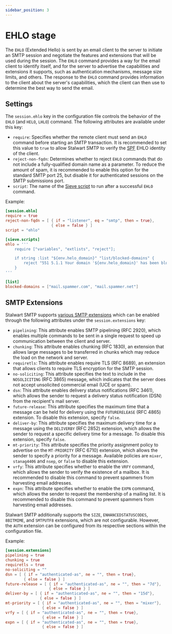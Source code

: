 ```yaml
---
sidebar_position: 3
---
```


# EHLO stage

The `EHLO` (Extended Hello) is sent by an email client to the server to initiate an SMTP session and negotiate the features and extensions that will be used during the session. The `EHLO` command provides a way for the email client to identify itself, and for the server to advertise the capabilities and extensions it supports, such as authentication mechanisms, message size limits, and others. The response to the `EHLO` command provides information to the client about the server's capabilities, which the client can then use to determine the best way to send the email.

## Settings

The `session.ehlo` key in the configuration file controls the behavior of the `EHLO` (and `HELO`, `LHLO`) command. The following attributes are available under this key:

- `require`: Specifies whether the remote client must send an `EHLO` command before starting an SMTP transaction. It is recommended to set this value to `true` to allow Stalwart SMTP to verify the [SPF](/docs/smtp/authentication/spf) EHLO identity of the client.
- `reject-non-fqdn`: Determines whether to reject `EHLO` commands that do not include a fully-qualified domain name as a parameter. To reduce the amount of spam, it is recommended to enable this option for the standard SMTP port 25, but disable it for authenticated sessions on the SMTP submissions port.
- `script`: The name of the [Sieve script](/docs/smtp/filter/sieve) to run after a successful `EHLO` command.

Example:

```toml
[session.ehlo]
require = true
reject-non-fqdn = [ { if = "listener", eq = "smtp", then = true},
                    { else = false } ]
script = "ehlo"

[sieve.scripts]
ehlo = '''
    require ["variables", "extlists", "reject"];

    if string :list "${env.helo_domain}" "list/blocked-domains" {
        reject "551 5.1.1 Your domain '${env.helo_domain}' has been blocklisted.";
    }
'''

[list]
blocked-domains = ["mail.spammer.com", "mail.spammer.net"]
```

## SMTP Extensions

Stalwart SMTP supports [various SMTP extensions](/docs/development/rfcs#smtp-and-extensions) which can be enabled through the following attributes under the `session.extensions` key:

- `pipelining`: This attribute enables SMTP pipelining (RFC 2920), which enables multiple commands to be sent in a single request to speed up communication between the client and server.
- `chunking`: This attribute enables chunking (RFC 1830), an extension that allows large messages to be transferred in chunks which may reduce the load on the network and server.
- `requiretls`: This attribute enables require TLS (RFC 8689), an extension that allows clients to require TLS encryption for the SMTP session.
- `no-soliciting`: This attribute specifies the text to include in the `NOSOLICITING` (RFC 3865) message, which indicates that the server does not accept unsolicited commercial email (UCE or spam).
- `dsn`: This attribute enables delivery status notifications (RFC 3461), which allows the sender to request a delivery status notification (DSN) from the recipient's mail server.
- `future-release`: This attribute specifies the maximum time that a message can be held for delivery using the `FUTURERELEASE` (RFC 4865) extension. To disable this extension, specify `false`.
- `deliver-by`: This attribute specifies the maximum delivery time for a message using the `DELIVERBY` (RFC 2852) extension, which allows the sender to request a specific delivery time for a message. To disable this extension, specify `false`.
- `mt-priority`: This attribute specifies the priority assignment policy to advertise on the `MT-PRIORITY` (RFC 6710) extension, which allows the sender to specify a priority for a message. Available policies are `mixer`, `stanag4406` and `nsep`, or `false` to disable this extension.
- `vrfy`: This attribute specifies whether to enable the `VRFY` command, which allows the sender to verify the existence of a mailbox. It is recommended to disable this command to prevent spammers from harvesting email addresses.
- `expn`: This attribute specifies whether to enable the `EXPN` command, which allows the sender to request the membership of a mailing list. It is recommended to disable this command to prevent spammers from harvesting email addresses.

Stalwart SMTP additionally supports the `SIZE`, `ENHANCEDSTATUSCODES`, `8BITMIME`, and `SMTPUTF8` extensions, which are not configurable. However, the `AUTH` extension can be configured from its respective sections within the configuration file.

Example:

```toml
[session.extensions]
pipelining = true
chunking = true
requiretls = true
no-soliciting = ""
dsn = [ { if = "authenticated-as", ne = "", then = true},
        { else = false } ]
future-release = [ { if = "authenticated-as", ne = "", then = "7d"},
                   { else = false } ]
deliver-by = [ { if = "authenticated-as", ne = "", then = "15d"},
               { else = false } ]
mt-priority = [ { if = "authenticated-as", ne = "", then = "mixer"},
                { else = false } ]
vrfy = [ { if = "authenticated-as", ne = "", then = true},
                { else = false } ]
expn = [ { if = "authenticated-as", ne = "", then = true},
                { else = false } ]                
```
